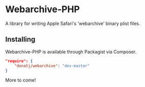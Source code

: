 # Webarchive-PHP

A library for writing Apple Safari's 'webarchive' binary plist files.

## Installing

Webarchive-PHP is available through Packagist via Composer.

```json
"require": {
	"donatj/webarchive": "dev-master"
}
```


More to come!
